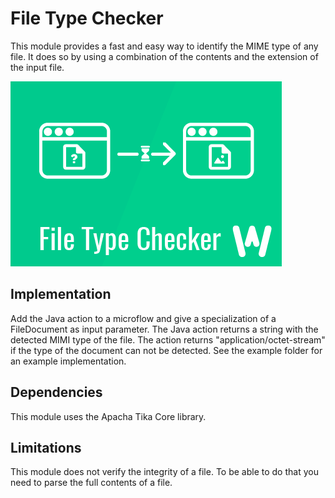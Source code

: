 # File Type Checker
This module provides a fast and easy way to identify the MIME type of any file. It does so by using a combination of the contents and the extension of the input file. 

![File Type Checker logo][1]

## Implementation
Add the Java action to a microflow and give a specialization of a FileDocument as input parameter. The Java action returns a string with the detected MIMI type of the file. The action returns "application/octet-stream" if the type of the document can not be detected. See the example folder for an example implementation.

## Dependencies
This module uses the Apacha Tika Core library.

## Limitations
This module does not verify the integrity of a file. To be able to do that you need to parse the full contents of a file.

 [1]: docs/FileTypeChecker.png
